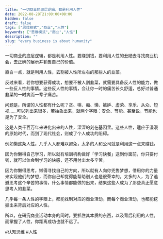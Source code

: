 ```yaml
---
title: "一切商业的底层逻辑，都是利用人性"
date: 2022-08-28T21:00:00+08:00
hidden: false
draft: false
tags: ["思维模式","商业","人性"]
keywords: ["思维模式","商业","人性"]
description: ""
slug: "every business is about humanity"
---
```



一切商业的底层逻辑，都是利用人性。要赚到钱，要利用人性的丑陋去寻找商业机会，去正确的展示并销售自己的价值。

直白一点，就是利用人性，去割被人性所左右的那些人的韭菜。

反过来看，若你想要获得成功，想要不被人割韭菜，就需要具备反人性的能力，做一些反人性的事情。这些反人性的事情，会让你一时的痛苦长久舒适，总好过普通韭菜的一时爽而一辈子痛苦。

<!--more-->

问题是，所谓的人性都有什么呢？贪、嗔、痴、懒、嫉妒、虚荣、享乐、从众、短视……可以列出来很多，若抽象出来，就两个字眼：安全、节能。甚至说，节能也是为了安全。

这是人类千百万年来进化出来的人性，深深的刻在基因里。这些人性，适应于漫漫的原始时代，而到了现代社会，则成了个人成功的阻碍。

例如懒这条人性，几乎人人都难以避免，太多的人和公司就是利用这一点来赚钱。

因为你懒得自己学习，所以就有培训机构做好「学习快餐」送到你面前，你只要付钱，就可以体会到学习的快感，还不用付出太多辛苦。

因为你懒得思考，懒得寻找自己的方向，所以就有人向你兜售梦想，借用你的力量来实现他们的梦想，而你自己却觉得能帮助别人也是很荣幸的。太多的人，为了逃避思考这个辛苦的事情，什么事情都能做的出来，结果这些人成为了那些真正愿意思考人的韭菜。

几乎每一条人性的字眼上，都能找到对应的商业活动。而每个商业活动，也都能挖掘出来背后对应的人性。

所以，在研究商业活动本身的同时，要抓住其本质的东西，以及背后利用的人性。而掌握了人性，你距离成功也就不远了。

#认知思维 #人性
